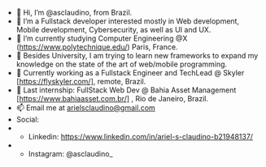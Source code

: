- 👋 Hi, I’m @asclaudino, from Brazil.
- 👀 I’m a Fullstack developer interested mostly in Web development, Mobile development, Cybersecurity, as well as UI and UX.
- 🌱 I’m currently studying Computer Engineering @X (https://www.polytechnique.edu/) Paris, France. 
- 🌱 Besides University, I am trying to learn new frameworks to expand my knowledge on the state of the art of web/mobile programming.  
- 🏢 Currently working as a Fullstack Engineer and TechLead @ Skyler [https://flyskyler.com/], remote, Brazil.
- 🏢 Last internship: FullStack Web Dev @ Bahia Asset Management [https://www.bahiaasset.com.br/] , Rio de Janeiro, Brazil.
- 📫 Email me at arielsclaudino@gmail.com 
- Social:
- - Linkedin: https://www.linkedin.com/in/ariel-s-claudino-b21948137/ 
- - Instagram: @asclaudino_

<!---
asclaudino/asclaudino is a ✨ special ✨ repository because its `README.md` (this file) appears on your GitHub profile.
You can click the Preview link to take a look at your changes.
--->
